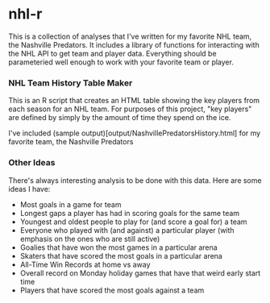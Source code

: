 # nhl-r

This is a collection of analyses that I've written for my favorite NHL team, the Nashville Predators.  It includes a library
of functions for interacting with the NHL API to get team and player data.  Everything should be parameteried well enough to
work with your favorite team or player.

### NHL Team History Table Maker
This is an R script that creates an HTML table showing the key players from each season for an NHL team.  For purposes of this project, "key players" are defined by simply by the amount of time they spend on the ice.

I've included (sample output)[output/NashvillePredatorsHistory.html] for my favorite team, the Nashville Predators

### Other Ideas
There's always interesting analysis to be done with this data.  Here are some ideas I have:
- Most goals in a game for team
- Longest gaps a player has had in scoring goals for the same team
- Youngest and oldest people to play for (and score a goal for) a team
- Everyone who played with (and against) a particular player (with emphasis on the ones who are still active)
- Goalies that have won the most games in a particular arena
- Skaters that have scored the most goals in a particular arena
- All-Time Win Records at home vs away
- Overall record on Monday holiday games that have that weird early start time
- Players that have scored the most goals against a team
